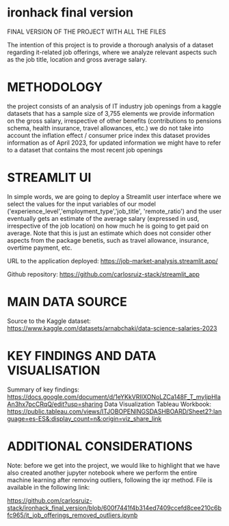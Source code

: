 # ironhack final version
FINAL VERSION OF THE PROJECT WITH ALL THE FILES 

The intention of this project is to provide a thorough analysis of a dataset regarding it-related job offerings, where we analyze relevant aspects such as the job title, location and gross average salary.

# METHODOLOGY

the project consists of an analysis of IT industry job openings from a kaggle datasets that has a sample size of 3,755 elements
we provide information on the gross salary, irrespective of other benefits (contributions to pensions schema, health insurance, travel allowances, etc.)
we do not take into account the inflation effect / consumer price index 
this dataset provides information as of April 2023, for updated information we might have to refer to a dataset that contains the most recent job openings 

# STREAMLIT UI 

In simple words, we are going to deploy a Streamlit user interface where we select the values for the input variables of our model ('experience_level','employment_type','job_title', 'remote_ratio') and the user eventually gets an estimate of the average salary (expressed in usd, irrespective of the job location) on how much he is going to get paid on average. Note that this is just an estimate which does not consider other aspects from the package benetis, such as travel allowance, insurance, overtime payment, etc. 

URL to the application deployed:
https://job-market-analysis.streamlit.app/

Github repository:
https://github.com/carlosruiz-stack/streamlit_app

# MAIN DATA SOURCE

Source to the Kaggle dataset: https://www.kaggle.com/datasets/arnabchaki/data-science-salaries-2023 

# KEY FINDINGS AND DATA VISUALISATION 

Summary of key findings: https://docs.google.com/document/d/1eYKkVRIIXONoLZCa148F_T_myIjpHlaAn3hx7pcCRqQ/edit?usp=sharing
Data Visualization Tableau Workbook: https://public.tableau.com/views/ITJOBOPENINGSDASHBOARD/Sheet2?:language=es-ES&:display_count=n&:origin=viz_share_link 


# ADDITIONAL CONSIDERATIONS 

Note: before we get into the project, we would like to highlight that we have also created another jupyter notebook where we perform the entire machine learning after removing outliers, following the iqr method. File is available in the following link: 

https://github.com/carlosruiz-stack/ironhack_final_version/blob/600f7441f4b314ed7409ccefd8cee210c6bfc965/it_job_offerings_removed_outliers.ipynb 

